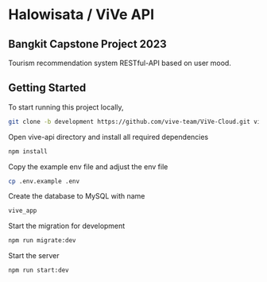 # Halowisata / ViVe API

## Bangkit Capstone Project 2023

Tourism recommendation system RESTful-API based on user mood.

## Getting Started

To start running this project locally,

```bash
git clone -b development https://github.com/vive-team/ViVe-Cloud.git vive-api
```

Open vive-api directory and install all required dependencies

```bash
npm install
```

Copy the example env file and adjust the env file

```bash
cp .env.example .env
```

Create the database to MySQL with name

```bash
vive_app
```

Start the migration for development

```bash
npm run migrate:dev
```

Start the server

```bash
npm run start:dev
```
